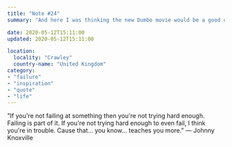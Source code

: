 ```yaml
---
title: "Note #24"
summary: "And here I was thinking the new Dumbo movie would be a good choice to watch with my 11 year daughter. "

date: 2020-05-12T15:11:00
updated: 2020-05-12T15:11:00

location:
  locality: "Crawley"
  country-name: "United Kingdom"
category:
- "failure"
- "inspiration"
- "quote"
- "life"
---
```


"If you're not failing at something then you're not trying hard enough. Failing is part of it. If you're not trying hard enough to even fail, I think you're in trouble. Cause that... you know... teaches you more." — Johnny Knoxville
